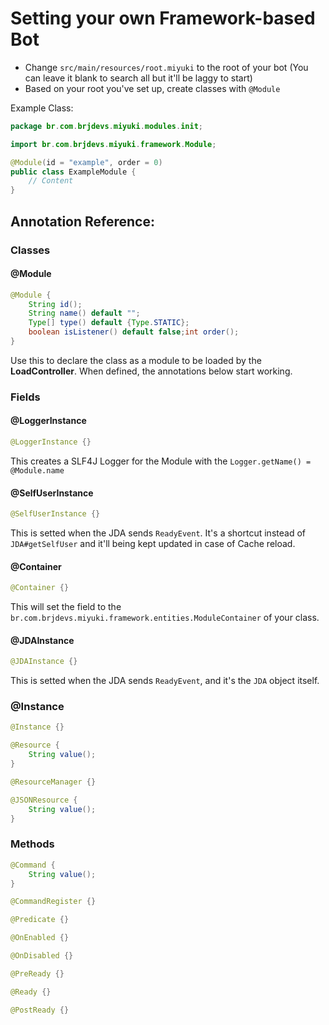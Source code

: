 # Setting your own Framework-based Bot
- Change `src/main/resources/root.miyuki` to the root of your bot (You can leave it blank to search all but it'll be laggy to start)
- Based on your root you've set up, create classes with `@Module`

Example Class:
```java
package br.com.brjdevs.miyuki.modules.init;

import br.com.brjdevs.miyuki.framework.Module;

@Module(id = "example", order = 0)
public class ExampleModule {
    // Content
}
```

##  Annotation Reference:
### Classes
#### @Module
```java
@Module {
    String id();
    String name() default "";
    Type[] type() default {Type.STATIC};
    boolean isListener() default false;int order();
}
```
Use this to declare the class as a module to be loaded by the **LoadController**. When defined, the annotations below start working.

### Fields
#### @LoggerInstance
```java
@LoggerInstance {}
```
This creates a SLF4J Logger for the Module with the `Logger.getName() = @Module.name`

#### @SelfUserInstance
```java
@SelfUserInstance {}
```
This is setted when the JDA sends `ReadyEvent`. It's a shortcut instead of `JDA#getSelfUser` and it'll being kept updated in case of Cache reload.
#### @Container
```java
@Container {}
```
This will set the field to the `br.com.brjdevs.miyuki.framework.entities.ModuleContainer` of your class. 

#### @JDAInstance
```java
@JDAInstance {}
```
This is setted when the JDA sends `ReadyEvent`, and it's the `JDA` object itself.

### @Instance
```java
@Instance {}
```

```java
@Resource {
    String value();
}
```
```java
@ResourceManager {}
```
```java
@JSONResource {
    String value();
}
```

### Methods
```java
@Command {
    String value();
}
```
```java
@CommandRegister {}
```
```java
@Predicate {}
```
```java
@OnEnabled {}
```
```java
@OnDisabled {}
```
```java
@PreReady {}
```
```java
@Ready {}
```
```java
@PostReady {}
```